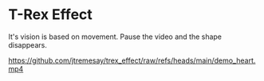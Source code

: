 # T-Rex Effect

It's vision is based on movement. Pause the video and the shape disappears.

https://github.com/jtremesay/trex_effect/raw/refs/heads/main/demo_heart.mp4